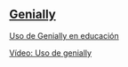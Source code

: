 ## [Genially](https://genial.ly)


[Uso de Genially en educación](https://view.genial.ly/61d2c4b58275900de26a8cc8)

[Vídeo: Uso de genially](https://youtu.be/wPlgDRV9eog?t=4553)